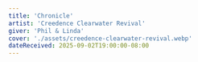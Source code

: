 ```yaml
---
title: 'Chronicle'
artist: 'Creedence Clearwater Revival'
giver: 'Phil & Linda'
cover: './assets/creedence-clearwater-revival.webp'
dateReceived: 2025-09-02T19:00:00-08:00
---
```

